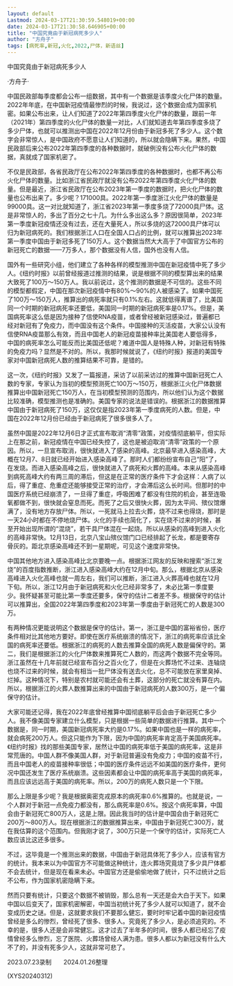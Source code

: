 ```yaml
---
layout: default
Lastmod: 2024-03-17T21:30:59.548019+00:00
date: 2024-03-17T21:30:58.646905+00:00
title: "中国究竟由于新冠病死多少人"
author: "方舟子"
tags: [病死率,新冠,火化,2022,尸体，新语丝]
---
```


中国究竟由于新冠病死多少人

·方舟子·

中国民政部每季度都会公布一组数据，其中有一个数据是该季度火化尸体的数量。2022年年底，在中国新冠疫情最惨烈的时候，我说过，这个数据会成为国家机密。如果公布出来，让人们知道了2022年第四季度火化尸体的数量，跟前一年（2021年）第四季度的火化尸体的数量一对比，人们就知道去年第四季度多烧了多少尸体，也就可以推测出中国在2022年12月份由于新冠多死了多少人。这个数字会非常惊人，是中国政府不愿意让人们知道的，所以就会隐瞒下来。果然，中国民政部后来公布2022年第四季度的各种数据时，就破例没有公布火化尸体的数据，真就成了国家机密了。

不仅是民政部，各省民政厅在公布2022年第四季度的各种数据时，也都不再公布火化尸体的数量。比如浙江省民政厅就没有公布2022年第四季度火化尸体的数量。但是最近，浙江省民政厅在公布2023年第一季度的数据时，把火化尸体的数量也公布出来了。多少呢？171000具。2022年第一季度浙江火化尸体的数量是99000具。这一对比就知道了，浙江省2023年第一季度多烧了72000具尸体。这是非常惊人的，多出了百分之七十几。为什么多出这么多？原因很简单，2023年第一季度新冠疫情还没有过去，还在大量死人，所以多烧的这72000具尸体可以归为新冠病死的。我们根据浙江人口在全国人口占的比例，就可以推算出2023年第一季度中国由于新冠多死了150万人。这个数据当然大大高于了中国官方公布的新冠死亡的数据——7万多人，那个数据没有人信，国外也没有人信。

国外有一些研究小组，他们建立了各种各样的模型推测中国在新冠疫情中死了多少人。《纽约时报》以前曾经报道过推测的结果，说是根据不同的模型算出来的结果大致死了100万～150万人。我以前说过，这个推测的数据是不可信的。这些不同的模型都假定，中国在那次新冠疫情中有80%～90%的人被感染了。如果中国死了100万～150万人，推算出的病死率就只有0.1%左右。这就低得离谱了，比美国同一个时期的新冠病死率还要低，美国同一时期的新冠病死率是0.17%。但是，美国病死率这么低是因为接种了信使RNA疫苗，或者曾经被新冠感染过，普遍都已经对新冠有了免疫力，而中国没有这个条件。中国接种的灭活疫苗，大家公认没有信使RNA疫苗那么有效，而且中国老人的新冠疫苗接种率比美国老人要低得多，中国的病死率怎么可能反而比美国还低呢？难道中国人是特殊人种，对新冠有特殊的免疫力吗？显然是不对的。所以，我那时候就说了，《纽约时报》报道的美国专家对中国新冠病死人数的推算结果不可靠，是错的。

这一次，《纽约时报》又发了一篇报道，采访了以前采访过的推算中国新冠死亡人数的专家，专家认为当初的模型预测死亡100万～150万，根据浙江火化尸体数据推算出中国新冠死亡150万人，在当初模型预测的范围内，所以他们认为这个数据比较准确，模型推测也是准确的。美国专家的说法是错误的。根据浙江的数据推算中国由于新冠病死了150万，这仅仅是指2023年第一季度病死的人数。但是，中国在2022年12月份已经由于新冠病死了很多很多人了。

虽然中国是2022年12月6日才正式宣布取消“清零”政策，对疫情彻底躺平，但实际上在那之前，新冠疫情在中国已经失控了，这也是被迫取消“清零”政策的一个原因。所以，一旦宣布取消，很快就进入了感染的高峰。北京最早进入感染高峰，大概在12月7、8日就已经开始进入感染高峰了。那时人们都纷纷宣布自己“阳”了，在发烧。而进入感染高峰之后，很快就进入了病死和火葬的高峰。本来从感染高峰到病死高峰大约有两三周的滞后，但这是在正常的医疗条件下才会这样：人病了以后，得了重症、危重症还能够接受正常的治疗，才会滞后这么长时间。但那时的中国医疗系统已经崩溃了，一旦得了重症，呼吸困难了都没有住院的机会，甚至连吸氧都做不到，很快就会窒息而死。而死了之后又很快火葬，因为太平间、殡仪馆爆满了，没有地方存放尸体。所以，一死就马上拉去火葬，烧不过来也得烧，那时是一天24小时都在不停地烧尸体。火化的手续也简化了，实在烧不过来的时候，甚至开始出现所谓的“混烧”，若干具尸体混在一起烧。所以从感染的高峰到进入火化的高峰非常快。12月13日，北京八宝山殡仪馆门口已经排起了长龙，都是要寄存骨灰的。距北京感染高峰还不到一星期呢，可见这个速度非常快。

中国其他地方进入感染高峰比北京要晚一点。根据浙江网友的反映和搜索“浙江发烧”的百度指数推断，浙江进入感染高峰大约在12月中旬。那么，根据北京从感染高峰进入火化高峰也就一周左右，我们可以推断，浙江进入火葬高峰也就在12月下旬。所以，浙江12月由于新冠病死和火化已经非常多了，未必比第一季度要少。我怀疑甚至可能比第一季度还要多，保守的估计二者差不多。根据保守的估计可以推算出，全国2022年第四季度和2023年第一季度由于新冠死亡的人数是300万。

有两种情况更能说明这个数据是保守的估计。第一，浙江是中国的富裕省份，医疗条件相对比其他地方要好。即使在医疗系统崩溃的情况下，浙江的病死率应该比全国的病死率还要低。根据浙江的病死的人数去推算全国的病死人数是偏保守的。第二，我们是根据浙江的火化尸体数来推算死亡人数的，而这两个数据不完全等同。浙江虽然在十几年前就已经宣布百分之百火化了，但是在火葬场忙不过来、连轴烧也烧不过来的时候，就会有相当一批尸体没有送去火化，总不可能放在家里臭掉、烂掉。这种情况下，特别是农村就可能还会有土葬，这部分的死亡就没有算在内。所以，根据浙江的火葬人数推算出来的中国由于新冠病死的人数300万，是一个偏保守的估计。

大家可能还记得，我在2022年底曾经推算中国彻底躺平后会由于新冠死亡多少人。我不像美国专家建立什么模型，只是根据一些简单的数据进行推算。其中一个数据是，同一时期，美国新冠病死率大约是0.17%。如果中国也是一样的病死率，就会病死200万人。但这只能作为下限，因为中国的病死率肯定高于美国病死率。《纽约时报》找的那些美国专家，居然让中国的病死率低于美国的病死率，这是非常荒唐的。中国人群不像美国人群，对于新冠普遍没有免疫力；中国的疫苗不行，而且中国老人的疫苗接种率很低；中国的医疗条件远远不如美国的医疗条件，更何况中国还发生了医疗系统崩溃。这些因素都会让中国的病死率高于美国的病死率，而且应该远远高于美国的病死率。所以，200万的病死人数只是一个下限。

那么上限是多少呢？我是根据奥密克戎原本的病死率0.6%推算的。也就是说，一个人群对于新冠一点免疫力都没有，那么病死率是0.6%。按这个病死率算，中国会由于新冠死亡800万人，这是上限。因此我当时的估计是中国会由于新冠死亡200万～800万人。现在根据浙江的数据推算出来，中国由于新冠死亡300万，就在我估算的这个范围内。但我刚才说了，300万只是一个保守的估计，实际死亡人数应该比这还多很多。

不过，这毕竟是一个推测出来的数据，中国由于新冠具体死了多少人，应该有官方的统计。我本来以为中国官方不可能做这种统计，连火葬场究竟烧了多少具尸体都不会去统计，但是现在看来未必。中国官方还是偷偷地做了统计，只不过统计之后不公布，作为国家机密隐瞒下来。

然而只要有统计，只要这个数据不被销毁，那么总有一天还是会大白于天下。如果中国以后变天了，国家机密解密，中国当初统计死了多少人就可以知道了，就不会变成历史之谜。但是，这就要求我们不要那么健忘，要时时牢记着中国的新冠疫情曾经是多么的惨烈，曾经死了很多、很多人。究竟死了多少人，是必须追究的。不幸的是，很多人还是会非常健忘。这才过去了半年多的时间，很多人都已经忘了疫情曾经多么惨烈，忘了医院、火葬场曾经人满为患。很多人都以为新冠没有什么大不了的，并没有死多少人，这就非常可悲了。

2023.07.23录制　　2024.01.26整理

(XYS20240312)

